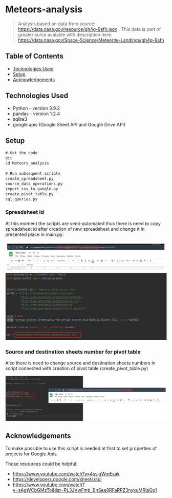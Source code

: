 # Meteors-analysis
> Analysis based on data from source: https://data.nasa.gov/resource/gh4g-9sfh.json . This data
> is part of greater surce avaiable with description here: https://data.nasa.gov/Space-Science/Meteorite-Landings/gh4g-9sfh


## Table of Contents

* [Technologies Used](#technologies-used)
* [Setup](#setup)
* [Acknowledgements](#acknowledgements)

<!-- * [License](#license) -->


## Technologies Used
- Python - version 3.9.2
- pandas - version 1.2.4
- sqlite3
- google apis (Google Sheet API and Google Drive API)



## Setup
```shell
# Get the code
git 
cd Meteors_analysis

# Run subsequent scripts
create_spreadsheet.py
source_data_operations.py
import_csv_to_google.py
create_pivot_table.py
sql_queries.py

```
### Spreadsheet id

At this moment the scripts are semi-automated thus there is need to copy
spreadsheet id after creation of new spreadsheet and change it in presented place in main.py:

![image_1](media/id.PNG)
![image_2](media/key.PNG)

### Source and destination sheets number for pivot table

Also there is need to change source and destination sheets numbers in
script connected with creation of pivot table (create_pivot_table.py)

![image_3](media/pivot.PNG)


## Acknowledgements
To make possible to use this script is needed at first to set properties of projects
for Google Apis.

Those resources could be helpful:
* https://www.youtube.com/watch?v=4ssigWmExak
* https://developers.google.com/sheets/api
* https://www.youtube.com/watch?v=sAgWCbGMzTo&list=PL3JVwFmb_BnSee8RFaRPZ3nykuMRlaQp1


<!-- Optional -->
<!-- ## License -->
<!-- This project is open source and available under the [... License](). -->

<!-- You don't have to include all sections - just the one's relevant to your project -->